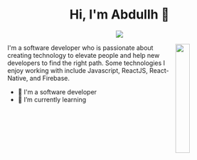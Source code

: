 
<h1 align="center">Hi, I'm Abdullh 👋</h1>
<p align="center">
    <a href="https://www.linkedin.com/in/abdullah-shehata-05445b294/"><img src="https://img.shields.io/badge/linkedin-%230177B5?style=flat&logo=linkedin&logoColor=white"/></a>
  </p>
  
  <img src="https://github.com/abdo528" align="right" width="25%"/>

I'm a software developer who is passionate about creating technology to elevate people and help new developers to find the right path. Some technologies I enjoy working with include Javascript, ReactJS, React-Native, and Firebase.

- 🔭 I'm a software developer 
- 🌱 I’m currently learning
  
